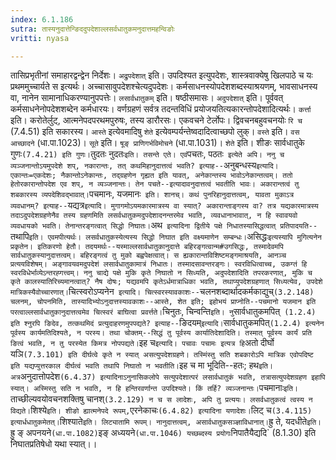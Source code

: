 ```yaml
---
index: 6.1.186
sutra: तास्यनुदात्तेन्ङिददुपदेशाल्लसर्वधातुकमनुदात्तमहन्विङोः
vritti: nyasa

---
```

तासिप्रभृतीनां समाहारद्वन्द्वेन निर्देशः। `अद्रुपदेशात्` इति। उपदिश्यत इत्युपदेशः, शास्त्रवाक्येषु खिलपाठे च यः प्रथममुच्चार्यते स इत्यर्थः। अच्चासावुपदेशश्चेत्यदुपदेशः। कर्मसाधनस्योपदेशशब्दस्याश्रयणम्, भावसाधनस्य वा, नानेन सामानाधिकरण्यानुपपत्तेः। `लसार्वधातुकम्` इति। षष्ठीसमासः। `अदुपदेशात्` इति। पूर्ववत् कर्मसाधनेनोपदेशशब्देन कर्मधारयः। वर्णग्रहणं सर्वत्र तदन्तविधिं प्रयोजयतित्यकारन्तोपदेशादित्यर्थः। `कर्त्ता` इति। करोतेर्लुट्, आत्मनेपदपरथमपुरुषः, तस्य डारौरसः। एकवचने टेर्लोपः। द्विवचनबहुवचनयोः `रि च` (7.4.51) इति सकारस्य।
`आस्ते` इत्येवमादिषु `शेते` इत्येवम्पर्यन्तेष्वदादित्वाच्छपो लुक्। `वस्ते` इति। `वस आच्छादने` (धा.पा.1023)।
`सूते` इति। `षूङ् प्राणिगर्भविमोचने` (धा.पा.1031)। `शेते` इति। शीङः सार्वधातुके गुणः` (7.4.21) इति गुणः।
`तुदतः नुदतः` इति। तसन्ते एते। एवं `पचतः, पठतः` इत्येते अपि। ननु च व्यञ्जनान्तोऽयमुपदेशे शप्, नकारान्तः, तत् कथमिहानुदात्तत्वं भवति? इत्याह--`अनुबन्धस्य` इत्यादि। एकान्तः=एकदेशः; नैकान्तोऽनेकान्तः, तद्ग्रहणेन गृह्यत इति यावत्, अनेकान्तस्य भावोऽनेकान्तत्वम्। ततो हेतोरकारान्तोपदेश एव शप्, न व्यञ्जनान्तः। तेन पचते--इत्यादावनुदात्तत्वं भवतीति भावः। अकारान्तत्वं तु शबकारस्य व्यपदेशिवद्भावात्। `पचमानः, यजमानः` इति। शानच्। कथं पुनरिहानुदात्तत्वम्, यावता मुकाऽत्र व्यवधानम्? इत्याह--`यद्यत्र` इत्यादि। मुगागमोऽयमकारमात्रस्य वा स्यात्? अकारान्ताङ्गस्य वा? तत्र यद्यकारमात्रस्य तदाऽदुपदेशग्रहणेनैव तस्य ग्रहणमिति लसर्वधातुकमदुपदेशादनन्तरमेव भवति, व्यवधानाभावात्, न हि स्वावयवो व्यवधायको भवति। तेनान्तरङ्गत्वात् सिद्धो निघातः। `अथ` इत्यादिना द्वितीये पक्षे निधातस्यासिद्धत्वात् प्रतिपादयति--`तथापि` इति। एवमपीत्यर्थः। लसर्वधातुकस्येत्यस्य सिद्धो निघात इति वक्ष्यमाणेन सम्बन्धः। `असिद्धः` इत्यस्यापि मुगित्यनेन प्रकृतेन। इतिकरणो हेतौ। तदयमर्थः--यस्माल्लसार्वधातुकानुदात्ते बहिरङ्गत्वान्म#उगसिद्धः, तस्मादेवमपि सार्वधातुकस्यानुदात्तत्वम्। बहिरङ्गत्वं तु मुको बह्वपेक्षत्वात्। स ह्यकारान्तविशिष्टमङ्गमाश्रयति, आनञ्च प्रत्ययविशेषम्। अङ्गावयवमदुपदेशं लसार्वधातुकामात्रं निधातः। तस्मादसावन्तरङ्गः। स्वरविधित्वाच्च, उकग्तं हि स्वरविधेर्भाव्येऽन्तरह्गत्त्वम्। ननु चाद्ये पक्षे मुकि कृते निघातो न सिध्यति, अदुपदेशादिति तपरकरणात्, मुकि च कृते कालस्यातिरिच्यमानत्वात्? नैष दोषः; यद्यवमपि कृतेऽर्धमात्राधिका भवति, तथाप्युपदेशग्रहणात् सिध्यत्येव, उपदेशे मात्रिकस्यैवोच्चारणात्। `चित्स्वरोऽप्यनेन` इत्यादि। चित्स्वरस्यावकाशः--`चलनशब्दार्थादकर्मकाद्युच्` (3.2.148) चलनम्, चोपनमिति, तास्यादिभ्योऽनुदात्तस्यावकाशः--आस्ते, शेत इति; इहोभयं प्राप्नोति--पचमानो यजमान इति परत्वाल्लसार्वधातुकानुदात्तत्वमेव चित्स्वरं बाघित्वा प्रवर्त्तते।
`चिनुतः, चिन्वन्ति` इति। नु `सार्वधातुकमपित्` (1.2.4) इति श्नुरपि ङिदेव, तत्कथमिदं प्रत्युदाहरणमुपपद्यते? इत्याह--`ङिदयम्` इत्यादि। `सार्वधातुकमपित्` (1.2.4) इत्यनेन पूर्वस्य कार्यमतिदिश्यते, न परस्य। तथा चोक्तम्--सिद्धं तु पूर्वस्य कार्यातिदेशादिति। तस्मात् पूर्वस्य कार्यं प्रति ङित्वं भवति, न तु परस्येत किमत्र नोपपद्यते। `इह च` इत्यादि। पचावः पचामः इत्यत्र हि `अतो दीर्घो यञि` (7.3.101) इति दीर्घत्वे कृते न स्यात् असत्युपदेशग्रहणे। तस्मिंस्तु सति शबकारोऽपि मात्रिक एवोपदिष्ट इति यद्यप्युत्तरकाल दीर्घत्वं भवति तथापि निघातो न भवतीति। `इह च मा भूदिति--हतः; हथ` इति। अत्र `अनुदात्तोपदेश` (6.4.37) इत्यादिनाऽनुनासिकलोपे सत्युपदेशात्परं लसार्वधातुकं भवति, तत्रासत्युपदेशग्रहण इहापि स्यात्। अस्मिस्तु सति न भवति, न हि हन्तिरवर्णान्त उपदिश्यते। किं तर्हि? व्यञ्जनान्तः। `पचमानाः` इति। `ताच्छील्यवयोवचनशक्तिषु चानश्` (3.2.129) न च स लादेशः, अपि तु प्रत्ययः। लसर्वधातुकत्वं त्वस्य न विद्यते। `शिश्ये` इति। शीङो ह्यात्मनेपदे रूपम्, `एरनेकाचः` (6.4.82) इत्यादिना यणादेशः। `लिट् च` (3.4.115) इत्यार्धधातुकमेतत्। `शिश्याते` इति। लिट्यातामि रूपम्। नानुदात्तत्वम्, असार्वधातुकसञ्ज्ञाविधानात्। `ह्रु ते, यदधीते` इति। `ह्रु ङ् अपनयने` (धा.पा.1082) `इङ् अध्ययने` (धा.पा.1046) यच्छब्दस्य प्रयोगः `निपातैयैद्यदि` (8.1.30) इति निघातप्रतिषेधो यथा स्यात्।।